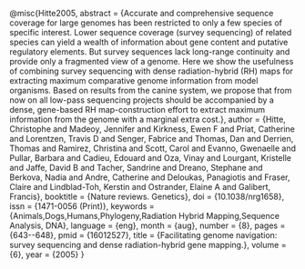 @misc{Hitte2005, abstract = {Accurate and comprehensive sequence
coverage for large genomes has been restricted to only a few species of
specific interest. Lower sequence coverage (survey sequencing) of
related species can yield a wealth of information about gene content and
putative regulatory elements. But survey sequences lack long-range
continuity and provide only a fragmented view of a genome. Here we show
the usefulness of combining survey sequencing with dense
radiation-hybrid (RH) maps for extracting maximum comparative genome
information from model organisms. Based on results from the canine
system, we propose that from now on all low-pass sequencing projects
should be accompanied by a dense, gene-based RH map-construction effort
to extract maximum information from the genome with a marginal extra
cost.}, author = {Hitte, Christophe and Madeoy, Jennifer and Kirkness,
Ewen F and Priat, Catherine and Lorentzen, Travis D and Senger, Fabrice
and Thomas, Dan and Derrien, Thomas and Ramirez, Christina and Scott,
Carol and Evanno, Gwenaelle and Pullar, Barbara and Cadieu, Edouard and
Oza, Vinay and Lourgant, Kristelle and Jaffe, David B and Tacher,
Sandrine and Dreano, Stephane and Berkova, Nadia and Andre, Catherine
and Deloukas, Panagiotis and Fraser, Claire and Lindblad-Toh, Kerstin
and Ostrander, Elaine A and Galibert, Francis}, booktitle = {Nature
reviews. Genetics}, doi = {10.1038/nrg1658}, issn = {1471-0056 (Print)},
keywords = {Animals,Dogs,Humans,Phylogeny,Radiation Hybrid
Mapping,Sequence Analysis, DNA}, language = {eng}, month = {aug}, number
= {8}, pages = {643--648}, pmid = {16012527}, title = {Facilitating
genome navigation: survey sequencing and dense radiation-hybrid gene
mapping.}, volume = {6}, year = {2005} }
